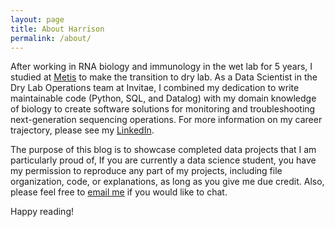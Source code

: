 ```yaml
---
layout: page
title: About Harrison
permalink: /about/
---
```


After working in RNA biology and immunology in the wet lab for 5 years, I studied at [Metis](https://www.thisismetis.com/) to make the transition to dry lab. As a Data Scientist in the Dry Lab Operations team at Invitae, I combined my dedication to write maintainable code (Python, SQL, and Datalog) with my domain knowledge of biology to create software solutions for monitoring and troubleshooting next-generation sequencing operations. For more information on my career trajectory, please see my [LinkedIn](https://www.linkedin.com/in/harrisonized).

The purpose of this blog is to showcase completed data projects that I am particularly proud of, If you are currently a data science student, you have my permission to reproduce any part of my projects, including file organization, code, or explanations, as long as you give me due credit. Also, please feel free to [email me](mailto:harrison.c.wang@gmail.com) if you would like to chat.

Happy reading!